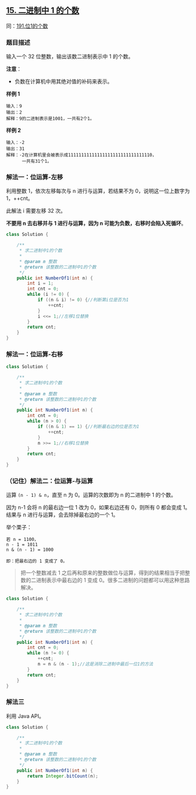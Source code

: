 ## [15. 二进制中 1 的个数](https://leetcode.cn/problems/er-jin-zhi-zhong-1de-ge-shu-lcof/)
同：[191.位1的个数](https://leetcode.cn/problems/number-of-1-bits/description/)

### 题目描述

输入一个 32 位整数，输出该数二进制表示中 1 的个数。

**注意**：

- 负数在计算机中用其绝对值的补码来表示。

**样例 1**

```
输入：9
输出：2
解释：9的二进制表示是1001，一共有2个1。
```

**样例 2**

```
输入：-2
输出：31
解释：-2在计算机里会被表示成11111111111111111111111111111110，
      一共有31个1。
```

### 解法一：位运算-左移

利用整数 1，依次左移每次与 n 进行与运算，若结果不为 0，说明这一位上数字为 1，++cnt。

此解法 i 需要左移 32 次。

**不要用 n 去右移并与 1 进行与运算，因为 n 可能为负数，右移时会陷入死循环**。

```java
class Solution {

    /**
     * 求二进制中1的个数
     *
     * @param n 整数
     * @return 该整数的二进制中1的个数
     */
    public int NumberOf1(int n) {
        int i = 1;
        int cnt = 0;
        while (i != 0) {
            if ((n & i) != 0) {//判断第i位是否为1
                ++cnt;
            }
            i <<= 1;//左移1位替换
        }
        return cnt;
    }
}
```
### 解法一：位运算-右移

```java
class Solution {

    /**
     * 求二进制中1的个数
     *
     * @param n 整数
     * @return 该整数的二进制中1的个数
     */
    public int NumberOf1(int n) {
        int cnt = 0;
        while (n > 0) {
            if ((n & 1) == 1) {//判断最右边的位是否为1
                ++cnt;
            }
            n >>= 1;//右移1位替换
        }
        return cnt;
    }
}
```

### （记住）解法二：位运算-与运算

运算 `(n - 1) & n`，直至 n 为 0。运算的次数即为 n 的二进制中 1 的个数。

因为 n-1 会将 n 的最右边一位 1 改为 0，如果右边还有 0，则所有 0 都会变成 1。结果与 n 进行与运算，会去除掉最右边的一个 1。

举个栗子：

```
若 n = 1100，
n - 1 = 1011
n & (n - 1) = 1000

即：把最右边的 1 变成了 0。
```

> 把一个整数减去 1 之后再和原来的整数做位与运算，得到的结果相当于把整数的二进制表示中最右边的 1 变成 0。很多二进制的问题都可以用这种思路解决。

```java
class Solution {

    /**
     * 求二进制中1的个数
     *
     * @param n 整数
     * @return 该整数的二进制中1的个数
     */
    public int NumberOf1(int n) {
        int cnt = 0;
        while (n != 0) {
            ++cnt;
            n = n & (n - 1);//这是消除二进制中最后一位1的方法
        }
        return cnt;
    }
}
```


### 解法三

利用 Java API。

```java
class Solution {

    /**
     * 求二进制中1的个数
     *
     * @param n 整数
     * @return 该整数的二进制中1的个数
     */
    public int NumberOf1(int n) {
        return Integer.bitCount(n);
    }
}
```
